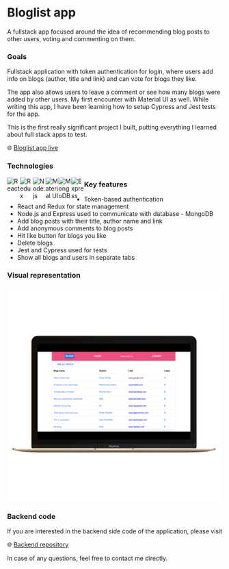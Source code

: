 # Bloglist app
A fullstack app focused around the idea of recommending blog posts to other users, voting and commenting on them.

<h3>Goals</h3>
<p>Fullstack application with token authentication for login, where users add info on blogs (author, title and link) and can vote for blogs they like.</p> 
<p>The app also allows users to leave a comment or see how many blogs were added by other users. My first encounter with Material UI as well. 
While writing this app, I have been learning how to setup Cypress and Jest tests for the app.</p>
<p>This is the first really significant project I built, putting everything I learned about full stack apps to test.</p>


  🌐 [Bloglist app live](https://bloglist-frontend-d1wc.onrender.com/)

  <h3>Technologies</h3>
  <img align="left" alt="React" width="30px" src="https://cdn.jsdelivr.net/gh/devicons/devicon/icons/react/react-original.svg" />    
  <img align="left" alt="Redux" width="30px" src="https://cdn.jsdelivr.net/gh/devicons/devicon/icons/redux/redux-original.svg" />  
  <img align="left" alt="Node.js" width="30px"  src="https://cdn.jsdelivr.net/gh/devicons/devicon/icons/nodejs/nodejs-original.svg" />    
  <img align="left" alt="Material UI" width="30px"  src="https://cdn.jsdelivr.net/gh/devicons/devicon/icons/materialui/materialui-original.svg" />
  <img align="left" alt="MongoDB" width="30px" src="https://cdn.jsdelivr.net/gh/devicons/devicon/icons/mongodb/mongodb-original.svg" />
<img align="left" alt="Express" width="30px" src="https://cdn.jsdelivr.net/gh/devicons/devicon/icons/express/express-original.svg" />

<h3>Key features</h3>
<ul>
  <li>Token-based authentication</li>
  <li>React and Redux for state management</li>
  <li>Node.js and Express used to communicate with database - MongoDB</li>
  <li>Add blog posts with their title, author name and link</li>
  <li>Add anonymous comments to blog posts</li>
  <li>Hit like button for blogs you like</li>
  <li>Delete blogs</li>
  <li>Jest and Cypress used for tests</li>
  <li>Show all blogs and users in separate tabs</li>
</ul>

<h3>Visual representation</h3>
<img width="500px" src="bloglist-frontend/public/bloglist_1.png" alt="bloglist app desktop screen" />

<h3>Backend code</h3>
If you are interested in the backend side code of the application, please visit

🌐 [Backend repository](https://github.com/MateuszKuruc/fullStackOpen-nodeJS/tree/main/backend-blog)

In case of any questions, feel free to contact me directly.
